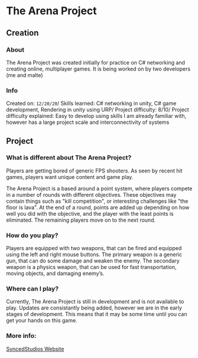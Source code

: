 # The Arena Project

## Creation

### About

The Arena Project was created initially for practice on C# networking and creating online, multiplayer games. It is being worked on by two developers (me and malte)

### Info

Created on: `12/20/20`/
Skills learned: C# networking in unity, C# game development, Rendering in unity using URP/
Project difficulty: 8/10/
Project difficulty explained: Easy to develop using skills I am already familiar with, however has a large project scale and interconnectivity of systems

## Project

### What is different about The Arena Project?

Players are getting bored of generic FPS shooters. As seen by recent hit games, players want unique content and game play.

The Arena Project is a based around a point system, where players compete in a number of rounds with different objectives. These objectives may contain things such as "kill competition", or interesting challenges like "the floor is lava". At the end of a round, points are added up depending on how well you did with the objective, and the player with the least points is eliminated. The remaining players move on to the next round.

### How do you play?

Players are equipped with two weapons, that can be fired and equipped using the left and right mouse buttons. The primary weapon is a generic gun, that can do some damage and weaken the enemy. The secondary weapon is a physics weapon, that can be used for fast transportation, moving objects, and damaging enemy’s.

### Where can I play?

Currently, The Arena Project is still in development and is not available to play. Updates are consistantly being added, however we are in the early stages of development. This means that it may be some time until you can get your hands on this game.

### More info:

[SyncedStudios Website](https://www.syncedstudios.com)
